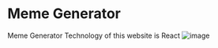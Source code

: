 # Meme Generator
Meme Generator
Technology of this website is React
![image](https://user-images.githubusercontent.com/74706761/185360428-dcc01587-3aee-4b9d-b8c5-40896a8fa276.png)
